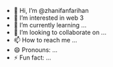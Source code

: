 - 👋 Hi, I’m @zhanifanfarihan
- 👀 I’m interested in web 3
- 🌱 I’m currently learning ...
- 💞️ I’m looking to collaborate on ...
- 📫 How to reach me ...
- 😄 Pronouns: ...
- ⚡ Fun fact: ...

<!---
zhanifanfarihan/zhanifanfarihan is a ✨ special ✨ repository because its `README.md` (this file) appears on your GitHub profile.
You can click the Preview link to take a look at your changes.
--->
